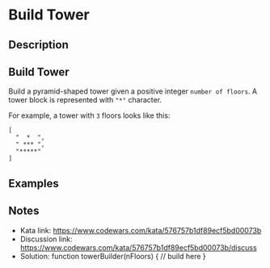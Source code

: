 # Build Tower

## Description

<h2 id="build-tower">Build Tower</h2>
<p>Build a pyramid-shaped tower given a positive integer <code>number of floors</code>. A tower block is represented with <code>"*"</code> character.</p>
<p>For example, a tower with <code>3</code> floors looks like this:</p>
<code>[
  "  *  ",
  " *** ", 
  "*****"
]
</code>

## Examples

## Notes

- Kata link: https://www.codewars.com/kata/576757b1df89ecf5bd00073b
- Discussion link: https://www.codewars.com/kata/576757b1df89ecf5bd00073b/discuss
- Solution: function towerBuilder(nFloors) {
  // build here
  }
